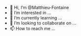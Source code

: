 - 👋 Hi, I’m @Matthieu-Fontaine
- 👀 I’m interested in ...
- 🌱 I’m currently learning ...
- 💞️ I’m looking to collaborate on ...
- 📫 How to reach me ...

<!---
Matthieu-Fontaine/Matthieu-Fontaine is a ✨ special ✨ repository because its `README.md` (this file) appears on your GitHub profile.
You can click the Preview link to take a look at your changes.
--->
